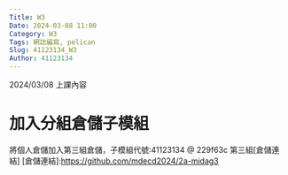 ```yaml
---
Title: W3
Date: 2024-03-08 11:00
Category: W3
Tags: 網誌編寫, pelican
Slug: 41123134_W3
Author: 41123134
---
```


2024/03/08 上課內容

<!-- PELICAN_END_SUMMARY -->

# 加入分組倉儲子模組
將個人倉儲加入第三組倉儲，子模組代號:41123134 @ 229f63c
第三組[倉儲連結]
[倉儲連結]:https://github.com/mdecd2024/2a-midag3
